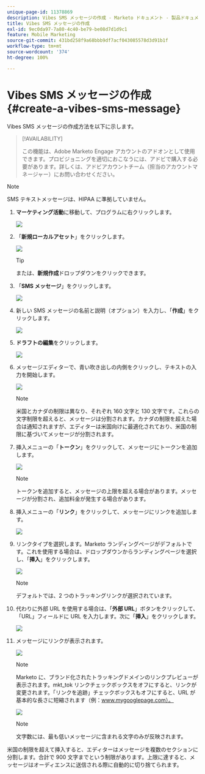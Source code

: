 ```yaml
---
unique-page-id: 11378869
description: Vibes SMS メッセージの作成 - Marketo ドキュメント - 製品ドキュメント
title: Vibes SMS メッセージの作成
exl-id: 9ec0da97-7a80-4c40-be79-be08d7d1d9c1
feature: Mobile Marketing
source-git-commit: 431bd258f9a68bbb9df7acf043085578d3d91b1f
workflow-type: tm+mt
source-wordcount: '374'
ht-degree: 100%

---
```


# Vibes SMS メッセージの作成 {#create-a-vibes-sms-message}

Vibes SMS メッセージの作成方法を以下に示します。

>[!AVAILABILITY]
>
>この機能は、Adobe Marketo Engage アカウントのアドオンとして使用できます。プロビジョニングを適切におこなうには、アドビで購入する必要があります。詳しくは、アドビアカウントチーム（担当のアカウントマネージャー）にお問い合わせください。

>[!NOTE]
>
>SMS テキストメッセージは、HIPAA に準拠していません。

1. **マーケティング活動**&#x200B;に移動して、プログラムに右クリックします。

   ![](assets/mobile-right-click-hand.jpg)

1. 「**新規ローカルアセット**」をクリックします。

   ![](assets/new-local-asset-hand.jpg)

   >[!TIP]
   >
   >または、**新規作成**&#x200B;ドロップダウンをクリックできます。

1. 「**SMS メッセージ**」をクリックします。

   ![](assets/new-local-asset-selection-hand.jpg)

1. 新しい SMS メッセージの名前と説明（オプション）を入力し、「**作成**」をクリックします。

   ![](assets/new-sms-message-offer-ends-soon-hands.jpg)

1. **ドラフトの編集**&#x200B;をクリックします。

   ![](assets/edit-draft-hand.jpg)

1. メッセージエディターで、青い吹き出しの内側をクリックし、テキストの入力を開始します。

   ![](assets/message-text-pencil.jpg)

   >[!NOTE]
   >
   >米国とカナダの制限は異なり、それぞれ 160 文字と 130 文字です。これらの文字制限を超えると、メッセージは分割されます。カナダの制限を超えた場合は通知されますが、エディターは米国向けに最適化されており、米国の制限に基づいてメッセージが分割されます。

1. 挿入メニューの「**トークン**」をクリックして、メッセージにトークンを追加します。

   ![](assets/add-token-real-hand.jpg)

   >[!NOTE]
   >
   >トークンを追加すると、メッセージの上限を超える場合があります。メッセージが分割され、追加料金が発生する場合があります。

1. 挿入メニューの「**リンク**」をクリックして、メッセージにリンクを追加します。

   ![](assets/full-message-link-hand.jpg)

1. リンクタイプを選択します。Marketo ランディングページがデフォルトです。これを使用する場合は、ドロップダウンからランディングページを選択し、「**挿入**」をクリックします。

   ![](assets/insert-link-real-hands.jpg)

   >[!NOTE]
   >
   >デフォルトでは、2 つのトラッキングリンクが選択されています。

1. 代わりに外部 URL を使用する場合は、「**外部 URL**」ボタンをクリックして、「URL」フィールドに URL を入力します。次に「**挿入**」をクリックします。

   ![](assets/insert-link-url-hands.jpg)

1. メッセージにリンクが表示されます。

   ![](assets/link-added.jpg)

   >[!NOTE]
   >
   >Marketo に、ブランド化されたトラッキングドメインのリンクプレビューが表示されます。mkt_tok リンクチェックボックスをオフにすると、リンクが変更されます。「リンクを追跡」チェックボックスもオフにすると、URL が基本的な長さに短縮されます（例：www.mygooglepage.com）。

   ![](assets/image2016-7-27-16-3a20-3a16.png)

   >[!NOTE]
   >
   >文字数には、最も低いメッセージに含まれる文字のみが反映されます。

米国の制限を超えて挿入すると、エディターはメッセージを複数のセクションに分割します。合計で 900 文字までという制限があります。上限に達すると、メッセージはオーディエンスに送信される際に自動的に切り捨てられます。
